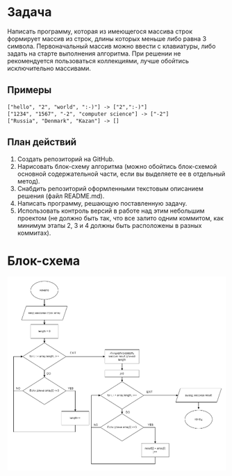 # Задача

Написать программу, которая из имеющегося массива строк формирует массив из строк, длины которых меньше либо равна 3 символа. Первоначальный массив можно ввести с клавиатуры, либо задать на старте выполнения алгоритма. При решении не рекомендуется пользоваться коллекциями, лучше обойтись исключительно массивами.

## Примеры
    ["hello", "2", "world", ":-)"] -> ["2",":-)"]
    ["1234", "1567", "-2", "computer science"] -> ["-2"]
    ["Russia", "Denmark", "Kazan"] -> []

## План действий
1. Создать репозиторий на GitHub.
2. Нарисовать блок-схему алгоритма (можно обойтись блок-схемой основной содержательной части, если вы выделяете ее в отдельный метод).
3. Снабдить репозиторий оформленными текстовым описанием решения (файл README.md).
4. Написать программу, решающую поставленную задачу.
5. Использовать контроль версий в работе над этим небольшим проектом (не должно быть так, что все залито одним коммитом, как минимум этапы 2, 3 и 4 должны быть расположены в разных коммитах).

# Блок-схема
![Блок-схема](blockschema.png "Блок-схема для решения задачи")